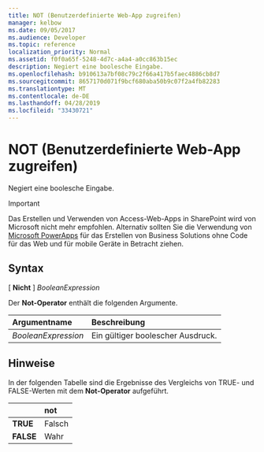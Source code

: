 ```yaml
---
title: NOT (Benutzerdefinierte Web-App zugreifen)
manager: kelbow
ms.date: 09/05/2017
ms.audience: Developer
ms.topic: reference
localization_priority: Normal
ms.assetid: f0f0a65f-5248-4d7c-a4a4-a0cc863b15ec
description: Negiert eine boolesche Eingabe.
ms.openlocfilehash: b910613a7bf08c79c2f66a417b5faec4886cb8d7
ms.sourcegitcommit: 8657170d071f9bcf680aba50b9c07f2a4fb82283
ms.translationtype: MT
ms.contentlocale: de-DE
ms.lasthandoff: 04/28/2019
ms.locfileid: "33430721"
---
```

# <a name="not-access-custom-web-app"></a>NOT (Benutzerdefinierte Web-App zugreifen)

Negiert eine boolesche Eingabe.
  
> [!IMPORTANT]
> Das Erstellen und Verwenden von Access-Web-Apps in SharePoint wird von Microsoft nicht mehr empfohlen. Alternativ sollten Sie die Verwendung von [Microsoft PowerApps](https://powerapps.microsoft.com/en-us/) für das Erstellen von Business Solutions ohne Code für das Web und für mobile Geräte in Betracht ziehen. 
  
## <a name="syntax"></a>Syntax

[ **Nicht** ]  *BooleanExpression* 
  
Der **Not-Operator** enthält die folgenden Argumente. 
  
|**Argumentname**|**Beschreibung**|
|:-----|:-----|
| *BooleanExpression*  <br/> |Ein gültiger boolescher Ausdruck.  <br/> |
   
## <a name="remarks"></a>Hinweise

In der folgenden Tabelle sind die Ergebnisse des Vergleichs von TRUE- und FALSE-Werten mit dem **Not-Operator** aufgeführt. 
  
||**not**|
|:-----|:-----|
|**TRUE** <br/> |Falsch  <br/> |
|**FALSE** <br/> |Wahr  <br/> |
   

